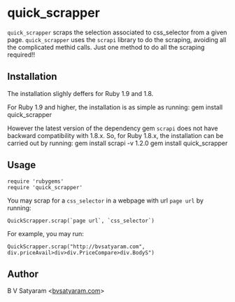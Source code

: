 quick_scrapper
==============

`quick_scrapper` scraps the selection associated to css_selector from a given page. `quick_scrapper` uses the `scrapi` library to do the scraping, avoiding all the complicated methid calls. Just one method to do all the scraping required!!


Installation
------------

The installation slighly deffers for Ruby 1.9 and 1.8.

For Ruby 1.9 and higher, the installation is as simple as running:
    gem install quick_scrapper

However the latest version of the dependency gem `scrapi` does not have
backward compatibility with 1.8.x. So, for Ruby 1.8.x, the installation can be
carried out by running:
    gem install scrapi -v 1.2.0
    gem install quick_scrapper

Usage
-----

    require 'rubygems'
    require 'quick_scrapper'

You may scrap for a `css_selector` in a webpage with url `page url` by running:

    QuickScrapper.scrap(`page url`, `css_selector`) 

For example, you may run:

    QuickScrapper.scrap("http://bvsatyaram.com", div.priceAvail>div>div.PriceCompare>div.BodyS")

Author
------

B V Satyaram <[bvsatyaram.com](http://bvsatyaram.com)>

